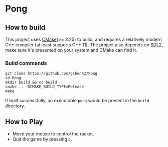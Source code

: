 # Pong

## How to build

This project uses [CMake](https://cmake.org)(>= 3.25) to build, and requires a relatively modern C++ compiler (at least supports C++ 11).
The project also depends on [SDL2](https://www.libsdl.org), make sure it's presented on your system and CMake can find it.

### Build commands

```
git clone https://github.com/gshen42/Pong
cd Pong
mkdir build && cd build
cmake .. -DCMAKE_BUILD_TYPE=Release
make
```
If built successfully, an executable `pong` would be present in the `build` directory.

## How to Play

- Move your mouse to control the racket.
- Quit the game by pressing `q`.
